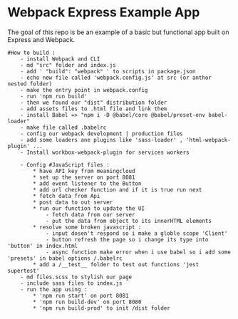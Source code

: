 # Webpack Express Example App

The goal of this repo is be an example of a basic but functional app built on Express and Webpack.


    #How to build :
        - install Webpack and CLI
        - md "src" folder and index.js
        - add ' "build": "webpack" ' to scripts in package.json
        - echo new file called 'webpack.config.js' at src (or anthor nested folder)
        - make the entry point in webpack.config
        - run 'npm run build'
        - then we found our "dist" distribution folder
        - add assets files to .html file and link them
        - install Babel => "npm i -D @babel/core @babel/preset-env babel-loader"
        - make file called .babelrc
        - config our webpack development | production files
        - add some loaders ane plugins like 'sass-loader' , 'html-webpack-plugin' ...
        - Install workbox-webpack-plugin for services workers

        - Config #JavaScript files :
            * have API key from meaningcloud
            * set up the server on port 8081
            * add event listener to the Button
            * add url checker function and if it is true run next
            * fetch data from Api
            * post data to out server
            * run our function to update the UI
                - fetch data from our server
                - put the data from object to its innerHTML elements
            * resolve some broken javascript :
                - input dosen't respond so i make a globle scope 'Client'
                - button refresh the page so i change its type into 'button' in index.html
                - async function make error when i use babel so i add some 'presets' in babel options /.babelrc
            * add a /__test__ folder to test out functions 'jest supertest'
        - md files.scss to stylish our page
        - include sass files to index.js
        - run the app using :
            * 'npm run start' on port 8081
            * 'npm run build-dev' on port 8080
            * 'npm run build-prod' to init /dist folder

